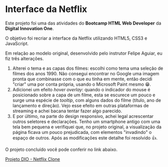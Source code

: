 <h1>Interface da Netflix</h1>

<p>Este projeto foi uma das atividades do <strong>Bootcamp HTML Web Developer</strong> da <strong>Digital Innovation One</strong>.</p>

<p>O objetivo foi recriar a interface da Netflix utilizando HTML5, CSS3 e JavaScript.</p>

<p>Em relação ao modelo original, desenvolvido pelo instrutor Felipe Aguiar, eu fiz três alterações.</p>

<ol>
  <li>Alterei o tema e as capas dos filmes: escolhi como tema uma seleção de filmes dos anos 1990. Não consegui encontrar no Google uma imagem pronta que combinasse com o que eu tinha em mente, então decidi "criar" uma por conta própria, usando o Microsoft Paint mesmo &#x1F601.</li>
  <li>Adicionei um efeito <em>hover overlay</em>: quando o indicador do mouse é posicionado sobre a capa de um filme, esta se escurece um pouco e surge uma espécie de <em>tooltip</em>, com alguns dados do filme (título, ano de lançamento e direção). Vejo esse efeito em outras plataformas de streaming e achei bacana tentar fazer algo parecido.</li>
  <li>E por último, na parte do design responsivo, achei legal acrescentar outros seletores e declarações. Tenho um smartphone antigo com uma tela bem pequena e verifiquei que, no projeto original, a visualização da página ficava um pouco prejudicada, com elementos "invadindo" o espaço de outros. Após as modificações este detalhe foi resolvido &#x1F44D.</li>
</ol>

<p>O projeto concluído você pode conferir no link abaixo.</p>

<a href="https://rafa-san.github.io/dio-netflix/" target="_blank">Projeto DIO - Netflix Clone</a>




